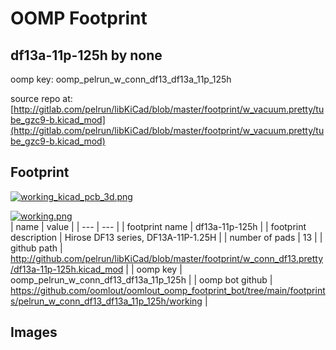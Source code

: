 # OOMP Footprint  
## df13a-11p-125h  by none  
  
oomp key: oomp_pelrun_w_conn_df13_df13a_11p_125h  
  
source repo at: [http://gitlab.com/pelrun/libKiCad/blob/master/footprint/w_vacuum.pretty/tube_gzc9-b.kicad_mod](http://gitlab.com/pelrun/libKiCad/blob/master/footprint/w_vacuum.pretty/tube_gzc9-b.kicad_mod)  
## Footprint  
  
[![working_kicad_pcb_3d.png](working_kicad_pcb_3d_600.png)](working_kicad_pcb_3d.png)  
  
[![working.png](working_600.png)](working.png)  
| name | value | 
| --- | --- | 
| footprint name | df13a-11p-125h | 
| footprint description | Hirose DF13 series, DF13A-11P-1.25H | 
| number of pads | 13 | 
| github path | http://github.com/pelrun/libKiCad/blob/master/footprint/w_conn_df13.pretty/df13a-11p-125h.kicad_mod | 
| oomp key | oomp_pelrun_w_conn_df13_df13a_11p_125h | 
| oomp bot github | https://github.com/oomlout/oomlout_oomp_footprint_bot/tree/main/footprints/pelrun_w_conn_df13_df13a_11p_125h/working | 
## Images  
